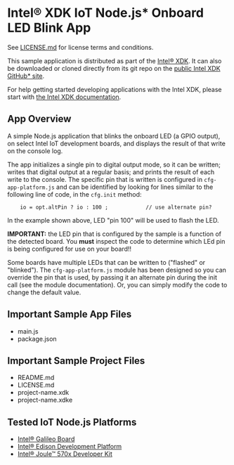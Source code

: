 Intel® XDK IoT Node.js* Onboard LED Blink App
=============================================
See [LICENSE.md](LICENSE.md) for license terms and conditions.

This sample application is distributed as part of the
[Intel® XDK](http://xdk.intel.com). It can also be downloaded
or cloned directly from its git repo on the
[public Intel XDK GitHub\* site](https://github.com/gomobile).

For help getting started developing applications with the
Intel XDK, please start with
[the Intel XDK documentation](https://software.intel.com/en-us/xdk/docs).

App Overview
------------
A simple Node.js application that blinks the onboard LED (a GPIO output),
on select Intel IoT development boards, and displays the result of that write
on the console log.

The app initializes a single pin to digital output mode, so it can be written;
writes that digital output at a regular basis; and prints the result of each
write to the console. The specific pin that is written is configured in
`cfg-app-platform.js` and can be identified by looking for lines similar to the
following line of code, in the `cfg.init` method:

~~~~~~~~~~~~~~~~~~~~~~~~~~~~~~~~~~~~~~~~~~~~~~~~~~~~~~~~~~~~~~~~~~~~~~~~~~~~~~~~
    io = opt.altPin ? io : 100 ;            // use alternate pin?
~~~~~~~~~~~~~~~~~~~~~~~~~~~~~~~~~~~~~~~~~~~~~~~~~~~~~~~~~~~~~~~~~~~~~~~~~~~~~~~~

In the example shown above, LED "pin 100" will be used to flash the LED.

**IMPORTANT:** the LED pin that is configured by the sample is a function of the
detected board. You **must** inspect the code to determine which LEd pin is being
configured for use on your board!!

Some boards have multiple LEDs that can be written to ("flashed" or "blinked").
The `cfg-app-platform.js` module has been designed so you can override the pin
that is used, by passing it an alternate pin during the init call (see the module
documentation). Or, you can simply modify the code to change the default value.

Important Sample App Files
--------------------------
* main.js
* package.json

Important Sample Project Files
------------------------------
* README.md
* LICENSE.md
* project-name.xdk
* project-name.xdke

Tested IoT Node.js Platforms
----------------------------
* [Intel® Galileo Board](http://intel.com/galileo)
* [Intel® Edison Development Platform](http://intel.com/edison)
* [Intel® Joule™ 570x Developer Kit](http://intel.com/joule)
